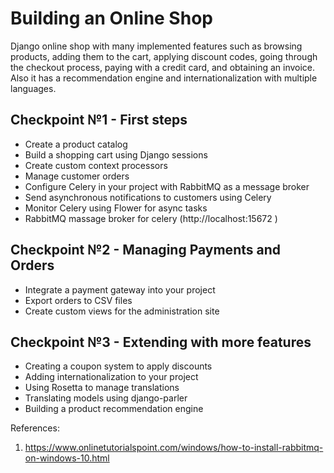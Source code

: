 # Building an Online Shop
Django online shop with many implemented features such as browsing products, adding them to the cart, applying discount codes, going through the checkout process, paying with a credit card, and obtaining an invoice. Also it has a recommendation engine and internationalization with multiple languages.

## Checkpoint №1 - First steps
- Create a product catalog
- Build a shopping cart using Django sessions
- Create custom context processors
- Manage customer orders
- Configure Celery in your project with RabbitMQ as a message broker
- Send asynchronous notifications to customers using Celery
- Monitor Celery using Flower for async tasks
- RabbitMQ massage broker for celery (http://localhost:15672 )

## Checkpoint №2 - Managing Payments and Orders
- Integrate a payment gateway into your project
- Export orders to CSV files
- Create custom views for the administration site

## Checkpoint №3 - Extending with more features
- Creating a coupon system to apply discounts
- Adding internationalization to your project
- Using Rosetta to manage translations
- Translating models using django-parler
- Building a product recommendation engine

References: 
1. https://www.onlinetutorialspoint.com/windows/how-to-install-rabbitmq-on-windows-10.html